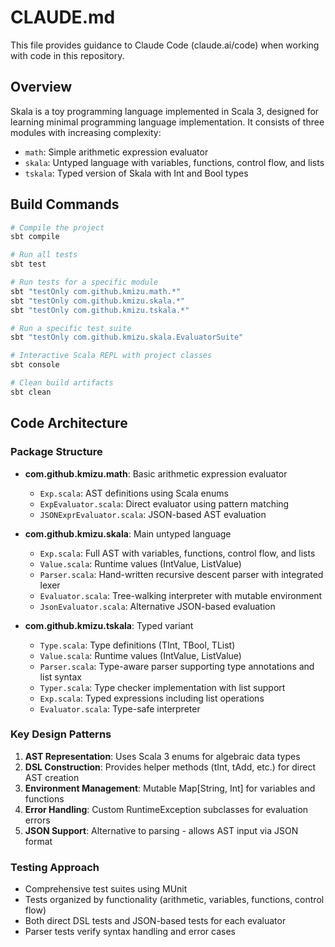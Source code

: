 # CLAUDE.md

This file provides guidance to Claude Code (claude.ai/code) when working with code in this repository.

## Overview

Skala is a toy programming language implemented in Scala 3, designed for learning minimal programming language implementation. It consists of three modules with increasing complexity:
- `math`: Simple arithmetic expression evaluator
- `skala`: Untyped language with variables, functions, control flow, and lists
- `tskala`: Typed version of Skala with Int and Bool types

## Build Commands

```bash
# Compile the project
sbt compile

# Run all tests
sbt test

# Run tests for a specific module
sbt "testOnly com.github.kmizu.math.*"
sbt "testOnly com.github.kmizu.skala.*"
sbt "testOnly com.github.kmizu.tskala.*"

# Run a specific test suite
sbt "testOnly com.github.kmizu.skala.EvaluatorSuite"

# Interactive Scala REPL with project classes
sbt console

# Clean build artifacts
sbt clean
```

## Code Architecture

### Package Structure
- **com.github.kmizu.math**: Basic arithmetic expression evaluator
  - `Exp.scala`: AST definitions using Scala enums
  - `ExpEvaluator.scala`: Direct evaluator using pattern matching
  - `JSONExprEvaluator.scala`: JSON-based AST evaluation

- **com.github.kmizu.skala**: Main untyped language
  - `Exp.scala`: Full AST with variables, functions, control flow, and lists
  - `Value.scala`: Runtime values (IntValue, ListValue)
  - `Parser.scala`: Hand-written recursive descent parser with integrated lexer
  - `Evaluator.scala`: Tree-walking interpreter with mutable environment
  - `JsonEvaluator.scala`: Alternative JSON-based evaluation

- **com.github.kmizu.tskala**: Typed variant
  - `Type.scala`: Type definitions (TInt, TBool, TList)
  - `Value.scala`: Runtime values (IntValue, ListValue)
  - `Parser.scala`: Type-aware parser supporting type annotations and list syntax
  - `Typer.scala`: Type checker implementation with list support
  - `Exp.scala`: Typed expressions including list operations
  - `Evaluator.scala`: Type-safe interpreter

### Key Design Patterns
1. **AST Representation**: Uses Scala 3 enums for algebraic data types
2. **DSL Construction**: Provides helper methods (tInt, tAdd, etc.) for direct AST creation
3. **Environment Management**: Mutable Map[String, Int] for variables and functions
4. **Error Handling**: Custom RuntimeException subclasses for evaluation errors
5. **JSON Support**: Alternative to parsing - allows AST input via JSON format

### Testing Approach
- Comprehensive test suites using MUnit
- Tests organized by functionality (arithmetic, variables, functions, control flow)
- Both direct DSL tests and JSON-based tests for each evaluator
- Parser tests verify syntax handling and error cases